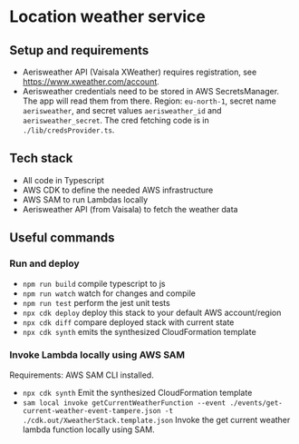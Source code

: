 # Location weather service

## Setup and requirements
- Aerisweather API (Vaisala XWeather) requires registration, see https://www.xweather.com/account.
- Aerisweather credentials need to be stored in AWS SecretsManager. The app will read them from there. Region: `eu-north-1`, secret name `aerisweather`, and secret values `aerisweather_id` and `aerisweather_secret`. The cred fetching code is in `./lib/credsProvider.ts`.

## Tech stack
- All code in Typescript
- AWS CDK to define the needed AWS infrastructure
- AWS SAM to run Lambdas locally
- Aerisweather API (from Vaisala) to fetch the weather data

## Useful commands
### Run and deploy
* `npm run build`   compile typescript to js
* `npm run watch`   watch for changes and compile
* `npm run test`    perform the jest unit tests
* `npx cdk deploy`  deploy this stack to your default AWS account/region
* `npx cdk diff`    compare deployed stack with current state
* `npx cdk synth`   emits the synthesized CloudFormation template

### Invoke Lambda locally using AWS SAM
Requirements: AWS SAM CLI installed.

* `npx cdk synth`   Emit the synthesized CloudFormation template
* `sam local invoke getCurrentWeatherFunction --event ./events/get-current-weather-event-tampere.json -t ./cdk.out/XweatherStack.template.json`  Invoke the get current weather lambda function locally using SAM.
